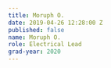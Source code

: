 ```yaml
---
title: Moruph O.
date: 2019-04-26 12:28:00 Z
published: false
name: Moruph O.
role: Electrical Lead
grad-year: 2020
---
```


